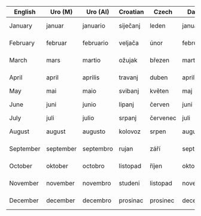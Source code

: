 | English   | Uro (M)   |Uro (AI)  | Croatian | Czech    | Danish      | Dutch     | French    | German    | Italian   | Polish      | Portuguese | Romanian   | Russian              | Serbian               | Slovak    | Spanish    | Swedish   | 
|-----------|-----------|----------|---------|----------|-------------|-----------|-----------|-----------|-----------|-------------|------------|------------|----------------------|-----------------------|-----------|------------|------------|
| January   | januar    |januario  | siječanj | leden    | januar      | januari   | janvier   | Januar    | gennaio   | styczeń     | janeiro    | ianuarie   | январь [yanvar']     | јануар [januar]       | január    | enero      | januari   | 
| February  | februar   |februario | veljača  | únor     | februar     | februari  | février   | Februar   | febbraio  | luty        | fevereiro  | februarie  | февраль [févral']    | фебруар [februar]     | február   | febrero    | februari  | 
| March     | mars      |martio    | ožujak   | březen   | marts       | maart     | mars      | März      | marzo     | marzec      | março      | martie     | март [mart]          | март [mart]           | marec     | marzo      | mars      | 
| April     | april     |aprilis   | travanj  | duben    | april       | april     | avril     | April     | aprile    | kwiecień    | abril      | aprilie    | апрель [aprel']      | април [april]         | apríl     | abril      | april     | 
| May       | mai       |maio      | svibanj  | květen   | maj         | mei       | mai       | Mai       | maggio    | maj         | maio       | mai        | май [maj]            | мај [maj]             | máj       | mayo       | maj       | 
| June      | juni      |junio     | lipanj   | červen   | juni        | juni      | juin      | Juni      | giugno    | czerwiec    | junho      | iunie      | июнь [ijun']         | јун [jun]             | jún       | junio      | juni      | 
| July      | juli      |julio     | srpanj   | červenec | juli        | juli      | juillet   | Juli      | luglio    | lipiec      | julho      | iulie      | июль [ijul']         | јул [jul]             | júl       | julio      | juli      | 
| August    | august    |augusto   | kolovoz  | srpen    | august      | augustus  | août      | August    | agosto    | sierpień    | agosto     | august     | август [avgust]      | август [avgust]       | august    | agosto     | augusti   | 
| September | september |septembro | rujan    | září     | september   | september | septembre | September | settembre | wrzesień    | setembro   | septembrie | сентябрь [sentyabr'] | септембар [septembar] | september | septiembre | september | 
| October   | oktober   |octobro   | listopad | říjen    | oktober     | oktober   | octobre   | Oktober   | ottobre   | październik | outubro    | octombrie  | октябрь [oktyabr']   | октобар [oktobar]     | október   | octubre    | oktober   | 
| November  | november  |novembro  | studeni  | listopad | november    | november  | novembre  | November  | novembre  | listopad    | novembro   | noiembrie  | ноябрь [noyabr']     | новембар [novembar]   | november  | noviembre  | november  | 
| December  | december  |decembro  | prosinac | prosinec | december    | december  | décembre  | Dezember  | dicembre  | grudzień    | dezembro   | decembrie  | декабрь [dekabr']    | децембар [decembar]   | december  | diciembre  | december  | 

